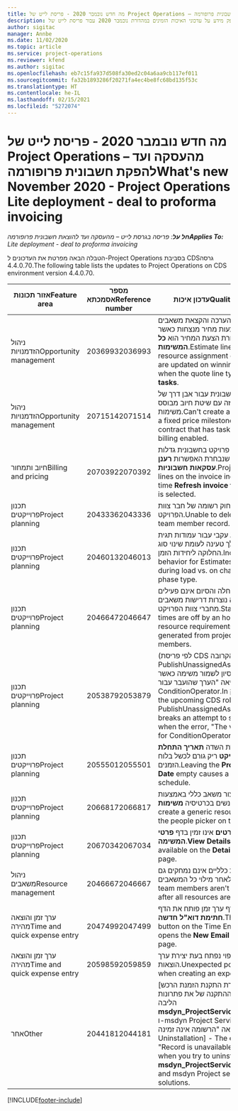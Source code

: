 ```yaml
---
title: מה חדש נובמבר 2020 - פריסת לייט של Project Operations – מהעסקה ועד להפקת חשבונית פרופורמה
description: נושא זה מספק מידע על עדכוני האיכות הזמינים במהדורת נובמבר 2020 עבור פריסת לייט של Project Operations - מהעסקה ועד להפקת חשבונית פרופרמה.
author: sigitac
manager: Annbe
ms.date: 11/02/2020
ms.topic: article
ms.service: project-operations
ms.reviewer: kfend
ms.author: sigitac
ms.openlocfilehash: eb7c15fa937d508fa30ed2c04a6aa9cb117ef011
ms.sourcegitcommit: fa32b1893286f20271fa4ec4be8fc68bd135f53c
ms.translationtype: HT
ms.contentlocale: he-IL
ms.lasthandoff: 02/15/2021
ms.locfileid: "5272074"
---
```

# <a name="whats-new-november-2020---project-operations-lite-deployment---deal-to-proforma-invoicing"></a><span data-ttu-id="2a504-103">מה חדש נובמבר 2020 - פריסת לייט של Project Operations – מהעסקה ועד להפקת חשבונית פרופורמה</span><span class="sxs-lookup"><span data-stu-id="2a504-103">What's new November 2020 - Project Operations Lite deployment - deal to proforma invoicing</span></span>

<span data-ttu-id="2a504-104">_**חל על**: פריסה בגרסת לייט – מהעסקה ועד להוצאת חשבונית פרופורמה_</span><span class="sxs-lookup"><span data-stu-id="2a504-104">_**Applies To:** Lite deployment - deal to proforma invoicing_</span></span>

<span data-ttu-id="2a504-105">הטבלה הבאה מפרטת את העדכונים ל-Project Operations בסביבת CDS‏ גרסה 4.4.0.70.</span><span class="sxs-lookup"><span data-stu-id="2a504-105">The following table lists the updates to Project Operations on CDS environment version 4.4.0.70.</span></span>

| <span data-ttu-id="2a504-106">אזור תכונות</span><span class="sxs-lookup"><span data-stu-id="2a504-106">Feature area</span></span>                 | <span data-ttu-id="2a504-107">מספר אסמכתא</span><span class="sxs-lookup"><span data-stu-id="2a504-107">Reference number</span></span> | <span data-ttu-id="2a504-108">עדכון איכות</span><span class="sxs-lookup"><span data-stu-id="2a504-108">Quality update</span></span>                                                                                                                                                                    |
|------------------------------|------------------|-----------------------------------------------------------------------------------------------------------------------------------------------------------------------------------|
| <span data-ttu-id="2a504-109">  ניהול הזדמנויות</span><span class="sxs-lookup"><span data-stu-id="2a504-109">Opportunity management</span></span>       | <span data-ttu-id="2a504-110">2036993</span><span class="sxs-lookup"><span data-stu-id="2a504-110">2036993</span></span>          | <span data-ttu-id="2a504-111">סעיפי חוזה של הערכה והקצאת משאבים מתעדכנים בהצעות מחיר מנצחות כאשר סוג שורת הצעת המחיר הוא **כל המשימות**.</span><span class="sxs-lookup"><span data-stu-id="2a504-111">Estimate line and resource   assignment contract lines are updated on winning quotes when the quote line   type is **All tasks**.</span></span>                                                 |
| <span data-ttu-id="2a504-112">  ניהול הזדמנויות</span><span class="sxs-lookup"><span data-stu-id="2a504-112">Opportunity management</span></span>       | <span data-ttu-id="2a504-113">2071514</span><span class="sxs-lookup"><span data-stu-id="2a504-113">2071514</span></span>          | <span data-ttu-id="2a504-114">לא ניתן ליצור חשבונית עבור אבן דרך של מחיר קבוע בחוזה עם שיטת חיוב מבוסס משימות.</span><span class="sxs-lookup"><span data-stu-id="2a504-114">Can't create an invoice for a   fixed price milestone on a contract that has task-based billing enabled.</span></span>                                                                          |
| <span data-ttu-id="2a504-115">חיוב ותמחור</span><span class="sxs-lookup"><span data-stu-id="2a504-115">Billing and pricing</span></span>          | <span data-ttu-id="2a504-116">2070392</span><span class="sxs-lookup"><span data-stu-id="2a504-116">2070392</span></span>          | <span data-ttu-id="2a504-117">סעיפי חוזה פרויקט בחשבונית גדלות בכל פעם שנבחרת האפשרות **רענן עסקאות חשבוניות**.</span><span class="sxs-lookup"><span data-stu-id="2a504-117">Project contract lines on the   invoice increase every time **Refresh invoice transactions** is   selected.</span></span>                                                                       |
| <span data-ttu-id="2a504-118">תכנון פרוייקטים</span><span class="sxs-lookup"><span data-stu-id="2a504-118">Project planning</span></span>             | <span data-ttu-id="2a504-119">2043336</span><span class="sxs-lookup"><span data-stu-id="2a504-119">2043336</span></span>          | <span data-ttu-id="2a504-120">לא ניתן למחוק רשומה של חבר צוות הפרויקט.</span><span class="sxs-lookup"><span data-stu-id="2a504-120">Unable to delete a project team member record.</span></span>                                                                                                                                    |
| <span data-ttu-id="2a504-121">תכנון פרוייקטים</span><span class="sxs-lookup"><span data-stu-id="2a504-121">Project planning</span></span>             | <span data-ttu-id="2a504-122">2046013</span><span class="sxs-lookup"><span data-stu-id="2a504-122">2046013</span></span>          | <span data-ttu-id="2a504-123">אופן פעולה לא עקבי עבור עמודות תגית הערכות במהלך טעינה לעומת שינוי סוג החלוקה ליחידות הזמן.</span><span class="sxs-lookup"><span data-stu-id="2a504-123">Inconsistent behavior for   Estimates tag columns during load vs. on change of time-phase type.</span></span>                                                                                   |
| <span data-ttu-id="2a504-124">תכנון פרוייקטים</span><span class="sxs-lookup"><span data-stu-id="2a504-124">Project planning</span></span>             | <span data-ttu-id="2a504-125">2046647</span><span class="sxs-lookup"><span data-stu-id="2a504-125">2046647</span></span>          | <span data-ttu-id="2a504-126">זמני ההתחלה והסיום אינם פעילים בשעה בה נוצרות דרישות משאבים מחברי צוות הפרויקט.</span><span class="sxs-lookup"><span data-stu-id="2a504-126">Start and end times are off by   an hour when resource requirements are generated from project team members.</span></span>                                                                      |
| <span data-ttu-id="2a504-127">תכנון פרוייקטים</span><span class="sxs-lookup"><span data-stu-id="2a504-127">Project planning</span></span>             | <span data-ttu-id="2a504-128">2053879</span><span class="sxs-lookup"><span data-stu-id="2a504-128">2053879</span></span>          | <span data-ttu-id="2a504-129">(לפי פריסת CDS הקרובה) PublishUnassignedAssignments מפסיק ניסיון לשמור משימה כאשר השגיאה "הערך שהועבר עבור ConditionOperator.In נותר ריק."</span><span class="sxs-lookup"><span data-stu-id="2a504-129">(Per the upcoming CDS   rollout)   PublishUnassignedAssignments   breaks an attempt to save a task when  the error, "The   value passed for ConditionOperator.In is   empty."</span></span> |
| <span data-ttu-id="2a504-130">תכנון פרוייקטים</span><span class="sxs-lookup"><span data-stu-id="2a504-130">Project planning</span></span>             | <span data-ttu-id="2a504-131">2055501</span><span class="sxs-lookup"><span data-stu-id="2a504-131">2055501</span></span>          | <span data-ttu-id="2a504-132">השארת השדה **תאריך התחלת הפרויקט** ריק גורם לכשל בלוח הזמנים.</span><span class="sxs-lookup"><span data-stu-id="2a504-132">Leaving the **Project Start   Date** empty causes a failure in the schedule.</span></span>                                                                                                      |
| <span data-ttu-id="2a504-133">תכנון פרוייקטים</span><span class="sxs-lookup"><span data-stu-id="2a504-133">Project planning</span></span>             | <span data-ttu-id="2a504-134">2066817</span><span class="sxs-lookup"><span data-stu-id="2a504-134">2066817</span></span>          | <span data-ttu-id="2a504-135">לא ניתן ליצור משאב כללי באמצעות בורר האנשים בכרטיסיה **משימות**.</span><span class="sxs-lookup"><span data-stu-id="2a504-135">Can't create a generic   resource   using the people picker on   the **Tasks** tab.</span></span>                                                                                               |
| <span data-ttu-id="2a504-136">תכנון פרוייקטים</span><span class="sxs-lookup"><span data-stu-id="2a504-136">Project planning</span></span>             | <span data-ttu-id="2a504-137">2067034</span><span class="sxs-lookup"><span data-stu-id="2a504-137">2067034</span></span>          | <span data-ttu-id="2a504-138">הלחצן **הצג פרטים** אינו זמין בדף **פרטי המשימה**.</span><span class="sxs-lookup"><span data-stu-id="2a504-138">**View Details** button isn't available on the **Details of Task** page.</span></span>                                                                                                         |
| <span data-ttu-id="2a504-139">ניהול משאבים</span><span class="sxs-lookup"><span data-stu-id="2a504-139">Resource management</span></span>          | <span data-ttu-id="2a504-140">2046667</span><span class="sxs-lookup"><span data-stu-id="2a504-140">2046667</span></span>          | <span data-ttu-id="2a504-141">חברי צוות כלליים אינם נמחקים גם לאחר מילוי כל המשאבים.</span><span class="sxs-lookup"><span data-stu-id="2a504-141">Generic team members aren't   deleted even after all resources are fulfilled.</span></span>                                                                                                     |
| <span data-ttu-id="2a504-142">ערך זמן והוצאה מהירה</span><span class="sxs-lookup"><span data-stu-id="2a504-142">Time and quick expense entry</span></span> | <span data-ttu-id="2a504-143">2047499</span><span class="sxs-lookup"><span data-stu-id="2a504-143">2047499</span></span>          | <span data-ttu-id="2a504-144">הלחצן **חדש** בדף ערך זמן פותח את הדף **חתימת דוא"ל חדשה**.</span><span class="sxs-lookup"><span data-stu-id="2a504-144">The **New** button on the Time   Entry page opens the **New Email Signature** page.</span></span>                                                                                               |
| <span data-ttu-id="2a504-145">ערך זמן והוצאה מהירה</span><span class="sxs-lookup"><span data-stu-id="2a504-145">Time and quick expense entry</span></span> | <span data-ttu-id="2a504-146">2059859</span><span class="sxs-lookup"><span data-stu-id="2a504-146">2059859</span></span>          | <span data-ttu-id="2a504-147">חלון קופץ לא צפוי נפתח בעת יצירת ערך הוצאות.</span><span class="sxs-lookup"><span data-stu-id="2a504-147">Unexpected   pop-up opens when creating an expense entry.</span></span>                                                                                                                         |
| <span data-ttu-id="2a504-148">אחר</span><span class="sxs-lookup"><span data-stu-id="2a504-148">Other</span></span>                        | <span data-ttu-id="2a504-149">2044181</span><span class="sxs-lookup"><span data-stu-id="2a504-149">2044181</span></span>          | <span data-ttu-id="2a504-150">[הסרת התקנת הזמנת הרכש] בעת ניסיון להסיר את ההתקנה של את פתרונות הליבה **msdyn_ProjectServiceCore_Patch** ו-msdyn Project Service, מתרחשת השגיאה "הרשומה אינה זמינה".</span><span class="sxs-lookup"><span data-stu-id="2a504-150">[PO Uninstallation] - The error,   "Record is unavailable" occurs when you try to uninstall   **msdyn_ProjectServiceCore_Patch** and msdyn Project service core solutions.</span></span>        |


[!INCLUDE[footer-include](../../includes/footer-banner.md)]